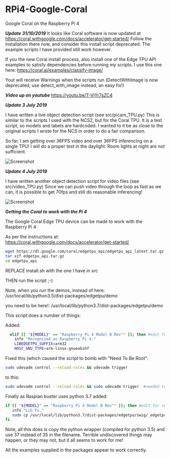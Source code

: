 # RPi4-Google-Coral
Google Coral on the Raspberry Pi 4

***Update 31/10/2019***
It looks like Coral software is now updated at https://coral.withgoogle.com/docs/accelerator/get-started/
Follow the installation there now, and consider this install script deprecated.
The example scripts I have provided still work however.

If you the new Coral install process, also install one of the Edge TPU API examples to satisfy dependencies before running my scripts.
I use this one here: https://coral.ai/examples/classify-image/

Yout will receive Warnings when the scripts run (DetectWithImage is now deprecated, use detect_with_image instead, an easy fix!)





***Video up on youtube***
https://youtu.be/T-VjYr7sZC4

***Update 3 July 2019***

I have written a live object detection script (see src/picam_TPU.py)
This is similar to the scripts I used with the NCS2, but for the Coral TPU.
It is a test script, so models and labels are hardcoded. I wanted to it be as close to the original scripts I wrote for the NCS in order to do a fair comparison.

So far, I am getting over 36FPS video and over 36FPS inferencing on a single TPU!
I will do a proper test in the daylight. Room lights at night are not sufficient.

![Screenshot](src/home.gif)

***Update 4 July 2019***

I have written another object detection script for video files (see src/video_TPU.py)
Since we can push video through the loop as fast as we can, it is possible to get 70fps and still do reasonable inferencing!

![Screenshot](src/traffic.gif)


***Getting the Coral to work with the Pi 4***

The Google Coral Edge TPU device can be made to work with the Raspberry Pi 4 

As per the instructions at: https://coral.withgoogle.com/docs/accelerator/get-started/

```bash
wget https://dl.google.com/coral/edgetpu_api/edgetpu_api_latest.tar.gz -O edgetpu_api.tar.gz --trust-server-names
tar xzf edgetpu_api.tar.gz
cd edgetpu_api
```


REPLACE install.sh with the one I have in src

THEN run the script ;-)

Note, when you run the demos, instead of here:
/usr/local/lib/python3.5/dist-packages/edgetpu/demo

you need to be here!:
/usr/local/lib/python3.7/dist-packages/edgetpu/demo

This script does a number of things:

Added:
```bash
  elif [[ "${MODEL}" == "Raspberry Pi 4 Model B Rev"* ]]; then #edit for rpi4
    info "Recognized as Raspberry Pi 4."
    LIBEDGETPU_SUFFIX=arm32
    HOST_GNU_TYPE=arm-linux-gnueabihf
 ```
    
    
 Fixed this (which caused the script to bomb with "Need To Be Root":
 ```bash
 sudo udevadm control --reload-rules && udevadm trigger
 ```
 to this:
 ```bash
 sudo udevadm control --reload-rules && sudo udevadm trigger  #needed to put sudo in second half of command...
 ```
 
 Finally as Raspian buster uses python 3.7 added:
 ```bash
 if [[ "${MODEL}" == "Raspberry Pi 4 Model B Rev"* ]]; then #edit for rpi4
    info "Lib Fu."
    sudo cp /usr/local/lib/python3.7/dist-packages/edgetpu/swig/_edgetpu_cpp_wrapper.cpython-35m-arm-linux-gnueabihf.so /usr/local/lib/python3.7/dist-packages/edgetpu/swig/_edgetpu_cpp_wrapper.cpython-37m-arm-linux-gnueabihf.so
fi
```

Note, all this does is copy the python wrapper (compiled for python 3.5) and use 37 instead of 35 in the filename. 
Terrible undiscovered things may happen, or they may not, but it all seems to work for me!

All the examples supplied in the packages appear to work correctly.
